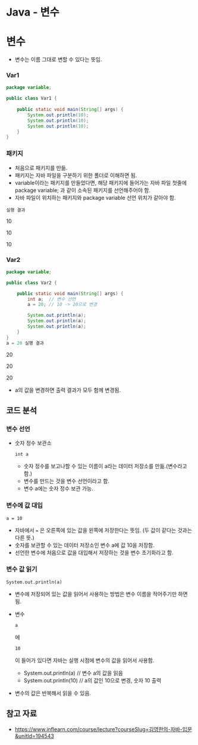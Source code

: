 # Java - 변수

# 변수

- 변수는 이름 그대로 변할 수 있다는 뜻임.

### Var1

```java
package variable;

public class Var1 {
    
    public static void main(String[] args) {
        System.out.println(10);
        System.out.println(10);
        System.out.println(10);
    }
}
```

### 패키지

- 처음으로 패키지를 만듦.
- 패키지는 자바 파일을 구분하기 위한 폴더로 이해하면 됨.
- variable이라는 패키지를 만들었다면, 해당 패키지에 들어가는 자바 파일 첫줄에 package variable; 과 같이 소속된 패키지를 선언해주어야 함.
- 자바 파일이 위치하는 패키지와 package variable 선언 위치가 같아야 함.

```
실행 결과
```

10

10

10

### Var2

```java
package variable;

public class Var2 {

    public static void main(String[] args) {
        int a;  // 변수 선언
        a = 20; // 10 -> 20으로 변경

        System.out.println(a);
        System.out.println(a);
        System.out.println(a);
    }
}
a = 20 실행 결과
```

20

20

20

- a의 값을 변경하면 출력 결과가 모두 함께 변경됨.

## 코드 분석

### 변수 선언

- 숫자 정수 보관소

  `int a`

  - 숫자 정수를 보고나할 수 있는 이름이 a라는 데이터 저장소를 만듦.(변수라고 함.)
  - 변수를 만드는 것을 변수 선언이라고 함.
  - 변수 a에는 숫자 정수 보관 가능.

### 변수에 값 대입

```
a = 10
```

- 자바에서 `=` 은 오른쪽에 있는 값을 왼쪽에 저장한다는 뜻임. (두 값이 같다는 것과는 다른 뜻.)
- 숫자를 보관할 수 있는 데이터 저장소인 변수 a에 값 10을 저장함.
- 선언한 변수에 처음으로 값을 대입해서 저장하는 것을 변수 초기화라고 함.

### 변수 값 읽기

```
System.out.println(a)
```

- 변수에 저장되어 있는 값을 읽어서 사용하는 방법은 변수 이름을 적어주기만 하면 됨.

- 변수 

  ```
  a
  ```

   에 

  ```
  10
  ```

  이 들어가 있다면 자바는 실행 시점에 변수의 값을 읽어서 사용함.

  - System.out.println(a)    // 변수 a의 값을 읽음
  - System.out.println(10)  // a의 값인 10으로 변경, 숫자 10 출력

- 변수의 값은 반복해서 읽을 수 있음.

## 참고 자료

- https://www.inflearn.com/course/lecture?courseSlug=김영한의-자바-입문&unitId=194543